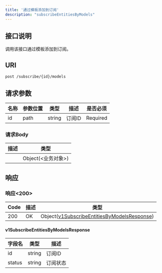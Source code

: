 ```yaml
---
title: '通过模板添加到订阅'
description: "subscribeEntitiesByModels"
---
```

## 接口说明
调用该接口通过模板添加到订阅。

## URI

```
post /subscribe/{id}/models
```

## 请求参数

| 名称 | 参数位置 | 类型 | 描述 |  是否必须 |
| ---- | ---------- | ----------- | ----------- | ----------- |    
| id | path | string | 订阅ID |  Required | 

### 请求Body 
| 描述 | 类型 |
| ----------- | ------ |
|  | Object(<业务对象>) |

## 响应


### 响应<200>
| Code | 描述 | 类型 |
| ---- | ----------- | ------ | 
| 200 | OK | Object([v1SubscribeEntitiesByModelsResponse](#v1SubscribeEntitiesByModelsResponse)) |

#### v1SubscribeEntitiesByModelsResponse

| 字段名 | 类型 | 描述 |
| ---- | ---- | ----------- | 
| id | string | 订阅ID | 
| status | string | 订阅状态 |







